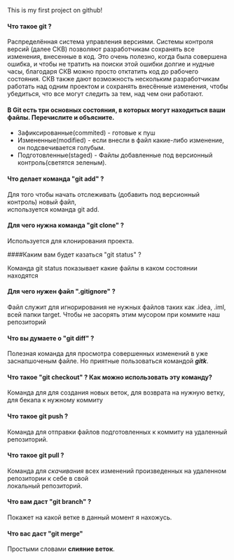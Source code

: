 This is my first project on github!

#### Что такое git ?

Распределённая система управления версиями. Системы контроля версий (далее СКВ) позволяют разработчикам сохранять все изменения, внесенные в код. Это очень полезно, когда была совершена ошибка, и чтобы не тратить на поиски этой ошибки долгие и нудные часы, благодаря СКВ можно просто отктатить код до рабочего состояния. СКВ также дают возможность нескольким разработчикам работать над одним проектом и сохранять внесённые изменения, чтобы убедиться, что все могут следить за тем, над чем они работают.

#### В Git есть три основных состояния, в которых могут находиться ваши файлы. Перечислите и объясните.

* Зафиксированные(commited) - готовые к пуш
* Измененные(modified) - если внесли в файл какие-либо изменение, он подсвечивается голубым.
* Подготовленные(staged) - Файлы добавленные под версионный контроль(светятся зеленым).

#### Что делает команда "git add" ?

Для того чтобы начать отслеживать (добавить под версионный контроль) новый файл,   
используется команда git add.

#### Для чего нужна команда "git clone" ?

Используется для клонирования проекта. 

####Каким вам будет казаться "git status" ?

Команда git status показывает какие файлы в каком состоянии находятся

#### Для чего нужен файл ".gitignore" ?

Файл служит для игнорирования не нужных файлов таких как .idea, .iml, всей папки target.  Чтобы не засорять этим мусором при коммите наш репозиторий

#### Что вы думаете о "git diff" ?

Полезная команда для просмотра совершенных изменений в уже заснапшоченым файле. Но приятные пользоваться командой ***gitk***.

#### Что такое "git checkout" ? Как можно использовать эту команду?

Команда для для создания новых веток, для возврата на нужную ветку, для бекапа к нужному коммиту

#### Что такое git push ?
Команда для отправки файлов подготовленных к коммиту на удаленный репозиторий.

#### Что такое git pull ?
Команда для *скачивания* всех изменений произведенных на удаленном репозитории к себе в свой  
локальный репозиторий.

#### Что вам даст "git branch" ?

Покажет на какой ветке в данный момент я нахожусь.

#### Что вас даст "git merge"

Простыми словами **слияние веток**. 

